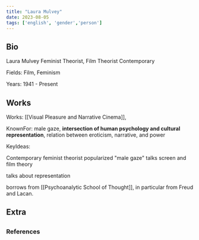 ```yaml
---
title: "Laura Mulvey"
date: 2023-08-05
tags: ['english', 'gender','person']
---
```

## Bio
Laura Mulvey
Feminist Theorist, Film Theorist
Contemporary 

Fields: Film, Feminism

Years: 1941 - Present 

## Works
Works: [[Visual Pleasure and Narrative Cinema]], 

KnownFor: male gaze, **intersection of human psychology and cultural representation**, relation between eroticism, narrative, and power

KeyIdeas:

Contemporary feminist theorist
popularized "male gaze"
talks screen and film theory 

talks about representation

borrows from [[Psychoanalytic School of Thought]], in particular from  Freud and Lacan.


## Extra

##
### References

